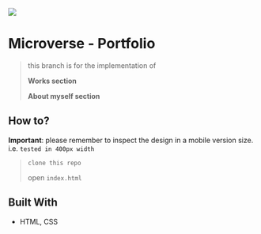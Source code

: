 ![](https://img.shields.io/badge/Microverse-blueviolet)

# Microverse - Portfolio

> this branch is for the implementation of
>
> **Works section**
>
> **About myself section**
>


## How to?

**Important**: please remember to inspect the design in a mobile
version size. i.e. `tested in 400px width`

> `clone this repo`
>
> open `index.html`
>

## Built With

- HTML, CSS

